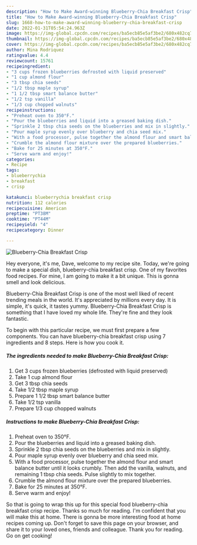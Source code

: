 ```yaml
---
description: "How to Make Award-winning Blueberry-Chia Breakfast Crisp"
title: "How to Make Award-winning Blueberry-Chia Breakfast Crisp"
slug: 1668-how-to-make-award-winning-blueberry-chia-breakfast-crisp
date: 2022-01-31T05:54:24.963Z
image: https://img-global.cpcdn.com/recipes/ba5ecb85e5af3be2/680x482cq70/blueberry-chia-breakfast-crisp-recipe-main-photo.jpg
thumbnail: https://img-global.cpcdn.com/recipes/ba5ecb85e5af3be2/680x482cq70/blueberry-chia-breakfast-crisp-recipe-main-photo.jpg
cover: https://img-global.cpcdn.com/recipes/ba5ecb85e5af3be2/680x482cq70/blueberry-chia-breakfast-crisp-recipe-main-photo.jpg
author: Mina Rodriquez
ratingvalue: 4.4
reviewcount: 15761
recipeingredient:
- "3 cups frozen blueberries defrosted with liquid preserved"
- "1 cup almond flour"
- "3 tbsp chia seeds"
- "1/2 tbsp maple syrup"
- "1 1/2 tbsp smart balance butter"
- "1/2 tsp vanilla"
- "1/3 cup chopped walnuts"
recipeinstructions:
- "Preheat oven to 350°F."
- "Pour the blueberries and liquid into a greased baking dish."
- "Sprinkle 2 tbsp chia seeds on the blueberries and mix in slightly."
- "Pour maple syrup evenly over blueberry and chia seed mix."
- "With a food processor, pulse together the almond flour and smart balance butter until it looks crumbly. Then add the vanilla, walnuts, and remaining 1 tbsp chia seeds. Pulse slightly to mix together."
- "Crumble the almond flour mixture over the prepared blueberries."
- "Bake for 25 minutes at 350°F."
- "Serve warm and enjoy!"
categories:
- Recipe
tags:
- blueberrychia
- breakfast
- crisp

katakunci: blueberrychia breakfast crisp 
nutrition: 112 calories
recipecuisine: American
preptime: "PT38M"
cooktime: "PT44M"
recipeyield: "4"
recipecategory: Dinner

---
```



![Blueberry-Chia Breakfast Crisp](https://img-global.cpcdn.com/recipes/ba5ecb85e5af3be2/680x482cq70/blueberry-chia-breakfast-crisp-recipe-main-photo.jpg)

Hey everyone, it's me, Dave, welcome to my recipe site. Today, we're going to make a special dish, blueberry-chia breakfast crisp. One of my favorites food recipes. For mine, I am going to make it a bit unique. This is gonna smell and look delicious.

Blueberry-Chia Breakfast Crisp is one of the most well liked of recent trending meals in the world. It's appreciated by millions every day. It is simple, it's quick, it tastes yummy. Blueberry-Chia Breakfast Crisp is something that I have loved my whole life. They're fine and they look fantastic.




To begin with this particular recipe, we must first prepare a few components. You can have blueberry-chia breakfast crisp using 7 ingredients and 8 steps. Here is how you cook it.

<!--inarticleads1-->

##### The ingredients needed to make Blueberry-Chia Breakfast Crisp:

1. Get 3 cups frozen blueberries (defrosted with liquid preserved)
1. Take 1 cup almond flour
1. Get 3 tbsp chia seeds
1. Take 1/2 tbsp maple syrup
1. Prepare 1 1/2 tbsp smart balance butter
1. Take 1/2 tsp vanilla
1. Prepare 1/3 cup chopped walnuts




<!--inarticleads2-->

##### Instructions to make Blueberry-Chia Breakfast Crisp:

1. Preheat oven to 350°F.
1. Pour the blueberries and liquid into a greased baking dish.
1. Sprinkle 2 tbsp chia seeds on the blueberries and mix in slightly.
1. Pour maple syrup evenly over blueberry and chia seed mix.
1. With a food processor, pulse together the almond flour and smart balance butter until it looks crumbly. Then add the vanilla, walnuts, and remaining 1 tbsp chia seeds. Pulse slightly to mix together.
1. Crumble the almond flour mixture over the prepared blueberries.
1. Bake for 25 minutes at 350°F.
1. Serve warm and enjoy!




So that is going to wrap this up for this special food blueberry-chia breakfast crisp recipe. Thanks so much for reading. I'm confident that you will make this at home. There is gonna be more interesting food at home recipes coming up. Don't forget to save this page on your browser, and share it to your loved ones, friends and colleague. Thank you for reading. Go on get cooking!
